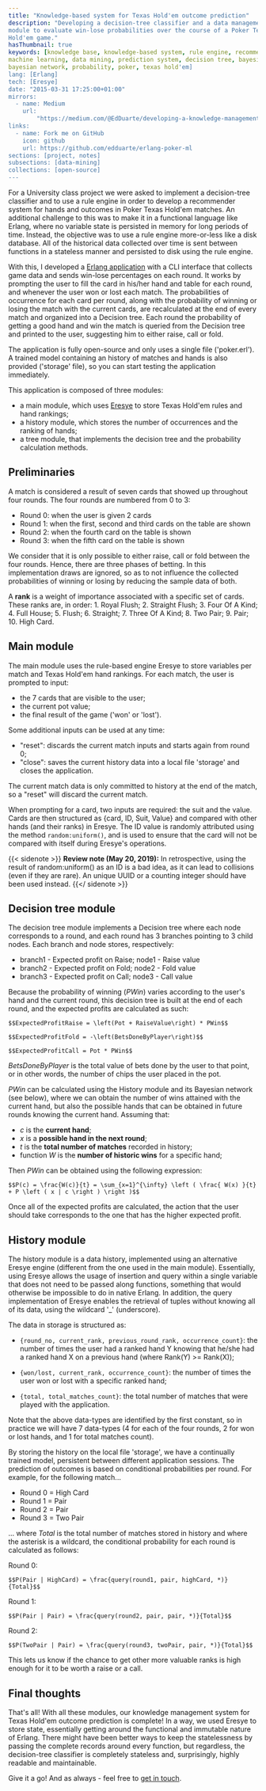 ```yaml
---
title: "Knowledge-based system for Texas Hold'em outcome prediction"
description: "Developing a decision-tree classifier and a data management
module to evaluate win-lose probabilities over the course of a Poker Texas
Hold'em game."
hasThumbnail: true
keywords: [knowledge base, knowledge-based system, rule engine, recommender,
machine learning, data mining, prediction system, decision tree, bayesian,
bayesian network, probability, poker, texas hold'em]
lang: [Erlang]
tech: [Eresye]
date: "2015-03-31 17:25:00+01:00"
mirrors:
  - name: Medium
    url:
        "https://medium.com/@EdDuarte/developing-a-knowledge-management-system-for-texas-holdem-outcome-prediction-in-erlang-cf3440ab806b"
links:
  - name: Fork me on GitHub
    icon: github
    url: https://github.com/edduarte/erlang-poker-ml
sections: [project, notes]
subsections: [data-mining]
collections: [open-source]
---
```


For a University class project we were asked to implement a decision-tree
classifier and to use a rule engine in order to develop a recommender system for
hands and outcomes in Poker Texas Hold'em matches. An additional challenge to
this was to make it in a functional language like Erlang, where no variable
state is persisted in memory for long periods of time. Instead, the objective
was to use a rule engine more-or-less like a disk database. All of the
historical data collected over time is sent between functions in a stateless
manner and persisted to disk using the rule engine.

With this, I developed a [Erlang
application](https://github.com/edduarte/erlang-poker-ml) with a CLI interface
that collects game data and sends win-lose percentages on each round. It works
by prompting the user to fill the card in his/her hand and table for each round,
and whenever the user won or lost each match. The probabilities of occurrence
for each card per round, along with the probability of winning or losing the
match with the current cards, are recalculated at the end of every match and
organized into a Decision tree. Each round the probability of getting a good
hand and win the match is queried from the Decision tree and printed to the
user, suggesting him to either raise, call or fold.

The application is fully open-source and only uses a single file ('poker.erl').
A trained model containing an history of matches and hands is also provided
('storage' file), so you can start testing the application immediately.

This application is composed of three modules:

- a main module, which uses [Eresye](http://sourceforge.net/projects/eresye/) to
  store Texas Hold'em rules and hand rankings;
- a history module, which stores the number of occurrences and the ranking of
  hands;
- a tree module, that implements the decision tree and the probability
  calculation methods.


## Preliminaries

A match is considered a result of seven cards that showed up throughout four
rounds. The four rounds are numbered from 0 to 3:

- Round 0: when the user is given 2 cards
- Round 1: when the first, second and third cards on the table are shown
- Round 2: when the fourth card on the table is shown
- Round 3: when the fifth card on the table is shown

We consider that it is only possible to either raise, call or fold between the
four rounds. Hence, there are three phases of betting. In this implementation draws are
ignored, so as to not influence the collected probabilities of winning or losing
by reducing the sample data of both.

A **rank** is a weight of importance associated with a specific set of cards.
These ranks are, in order: 1. Royal Flush; 2. Straight Flush; 3. Four Of A
Kind; 4. Full House; 5. Flush; 6. Straight; 7. Three Of A Kind; 8. Two Pair; 9.
Pair; 10. High Card.


## Main module

The main module uses the rule-based engine Eresye to store variables per match
and Texas Hold'em hand rankings. For each match, the user is prompted to input:

- the 7 cards that are visible to the user;
- the current pot value;
- the final result of the game ('won' or 'lost').

Some additional inputs can be used at any time:

- "reset": discards the current match inputs and starts again from round 0;
- "close": saves the current history data into a local file 'storage' and closes
  the application.

The current match data is only committed to history at the end of the match, so
a "reset" will discard the current match.

When prompting for a card, two inputs are required: the suit and the value.
Cards are then structured as {card, ID, Suit, Value} and compared with other
hands (and their ranks) in Eresye. The ID value is randomly attributed using the
method ``random:uniform()``, and is used to ensure that the card will not be
compared with itself during Eresye's operations.

{{< sidenote >}}
**Review note (May 20, 2019):** In retrospective, using the result of
random:uniform() as an ID is a bad idea, as it can lead to collisions (even
if they are rare). An unique UUID or a counting integer should have been used
instead.
{{</ sidenote >}}


## Decision tree module

The decision tree module implements a Decision tree where each node corresponds
to a round, and each round has 3 branches pointing to 3 child nodes. Each branch
and node stores, respectively:

- branch1 - Expected profit on Raise; node1 - Raise value
- branch2 - Expected profit on Fold; node2 - Fold value
- branch3 - Expected profit on Call; node3 - Call value

Because the probability of winning (*PWin*) varies according to the user's hand
and the current round, this decision tree is built at the end of each round, and
the expected profits are calculated as such:

`$$ExpectedProfitRaise = \left(Pot + RaiseValue\right) * PWin$$`

`$$ExpectedProfitFold = -\left(BetsDoneByPlayer\right)$$`

`$$ExpectedProfitCall = Pot * PWin$$`

*BetsDoneByPlayer* is the total value of bets done by the user to that point, or
in other words, the number of chips the user placed in the pot.

*PWin* can be calculated using the History module and its Bayesian network (see
below), where we can obtain the number of wins attained with the current hand,
but also the possible hands that can be obtained in future rounds knowing the
current hand. Assuming that:

- *c* is the **current hand**;
- *x* is a **possible hand in the next round**;
- *t* is the **total number of matches** recorded in history;
- function *W* is the **number of historic wins** for a specific hand;

Then *PWin* can be obtained using the following expression:

`$$P(c) = \frac{W(c)}{t} = \sum_{x=1}^{\infty} \left ( \frac{ W(x) }{t} + P
\left ( x | c \right ) \right )$$`

Once all of the expected profits are calculated, the action that the user should
take corresponds to the one that has the higher expected profit.



## History module

The history module is a data history, implemented using an alternative Eresye
engine (different from the one used in the main module). Essentially, using
Eresye allows the usage of insertion and query within a single variable that
does not need to be passed along functions, something that would otherwise be
impossible to do in native Erlang. In addition, the query implementation of
Eresye enables the retrieval of tuples without knowing all of its data, using
the wildcard '_' (underscore).

The data in storage is structured as:

- ``{round_no, current_rank, previous_round_rank, occurrence_count}``: the
  number of times the user had a ranked hand Y knowing that he/she had a ranked
  hand X on a previous hand (where Rank(Y) >= Rank(X));

- ``{won/lost, current_rank, occurrence_count}``: the number of times the user
  won or lost with a specific ranked hand;

- ``{total, total_matches_count}``: the total number of matches that were played
  with the application.

Note that the above data-types are identified by the first constant, so in
practice we will have 7 data-types (4 for each of the four rounds, 2 for won or
lost hands, and 1 for total matches count).

By storing the history on the local file 'storage', we have a continually
trained model, persistent between different application sessions. The prediction
of outcomes is based on conditional probabilities per round. For example, for
the following match...

- Round 0 = High Card
- Round 1 = Pair
- Round 2 = Pair
- Round 3 = Two Pair

... where *Total* is the total number of matches stored in history and where the
asterisk is a wildcard, the conditional probability for each round is
calculated as follows:

Round 0:

`$$P(Pair | HighCard) = \frac{query(round1, pair, highCard, *)}{Total}$$`

Round 1:

`$$P(Pair | Pair) = \frac{query(round2, pair, pair, *)}{Total}$$`

Round 2:

`$$P(TwoPair | Pair) = \frac{query(round3, twoPair, pair, *)}{Total}$$`

This lets us know if the chance to get other more valuable ranks is high enough
for it to be worth a raise or a call.

## Final thoughts

That's all! With all these modules, our knowledge management system for Texas
Hold'em outcome prediction is complete! In a way, we used Eresye to store state,
essentially getting around the functional and immutable nature of Erlang. There
might have been better ways to keep the statelessness by passing the complete
records around every function, but regardless, the decision-tree classifier is
completely stateless and, surprisingly, highly readable and maintainable.

Give it a go! And as always - feel free to [get in
touch](mailto:hi@edduarte.com).


<script defer src="/js/math-code.js"></script>
<script defer src="//cdn.bootcss.com/mathjax/2.7.1/MathJax.js?config=TeX-MML-AM_CHTML"></script>
